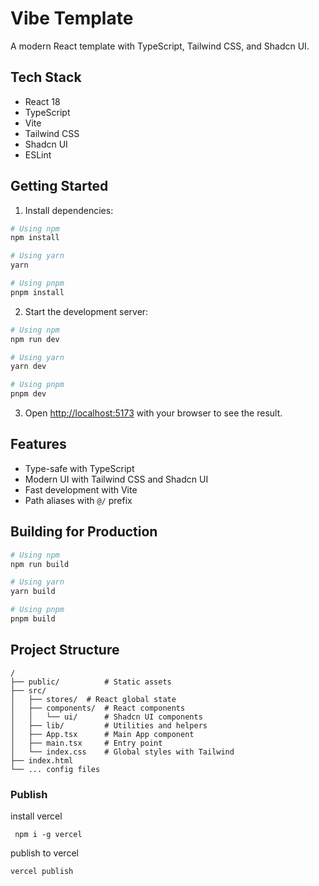 # Vibe Template

A modern React template with TypeScript, Tailwind CSS, and Shadcn UI.

## Tech Stack

- React 18
- TypeScript
- Vite
- Tailwind CSS
- Shadcn UI
- ESLint

## Getting Started

1. Install dependencies:

```bash
# Using npm
npm install

# Using yarn
yarn

# Using pnpm
pnpm install
```

2. Start the development server:

```bash
# Using npm
npm run dev

# Using yarn
yarn dev

# Using pnpm
pnpm dev
```

3. Open [http://localhost:5173](http://localhost:5173) with your browser to see the result.

## Features

- Type-safe with TypeScript
- Modern UI with Tailwind CSS and Shadcn UI
- Fast development with Vite
- Path aliases with `@/` prefix

## Building for Production

```bash
# Using npm
npm run build

# Using yarn
yarn build

# Using pnpm
pnpm build
```

## Project Structure

```
/
├── public/          # Static assets
├── src/
│   ├── stores/  # React global state
│   ├── components/  # React components
│   │   └── ui/      # Shadcn UI components
│   ├── lib/         # Utilities and helpers
│   ├── App.tsx      # Main App component
│   ├── main.tsx     # Entry point
│   └── index.css    # Global styles with Tailwind
├── index.html
└── ... config files
```

### Publish
install vercel
```
 npm i -g vercel
 ```

 publish to vercel

 ```
 vercel publish
 ```